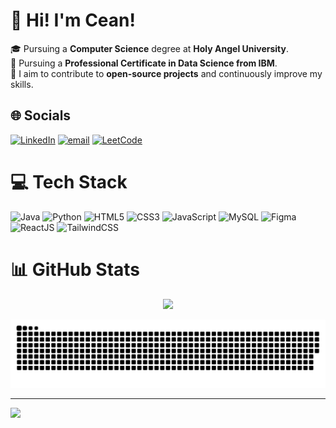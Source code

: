 

# 💫 Hi! I'm Cean!
  🎓 Pursuing a **Computer Science** degree at **Holy Angel University**.<br/>
  📜 Pursuing a **Professional Certificate in Data Science from IBM**.<br/>
  🎯 I aim to contribute to **open-source projects** and continuously improve my skills.


## 🌐 Socials
[![LinkedIn](https://img.shields.io/badge/LinkedIn-%230077B5.svg?logo=linkedin&logoColor=white)](https://linkedin.com/in/cean-carosus-57aa3023a) 
[![email](https://img.shields.io/badge/Email-D14836?logo=gmail&logoColor=white)](mailto:carosuscean@yahoo.com) 
[![LeetCode](https://img.shields.io/badge/LeetCode-000000?logo=LeetCode&logoColor=%23d16c06)](https://leetcode.com/u/Siyannnn/)



# 💻 Tech Stack
![Java](https://img.shields.io/badge/java-%23ED8B00.svg?style=for-the-badge&logo=openjdk&logoColor=white) 
![Python](https://img.shields.io/badge/python-3670A0?style=for-the-badge&logo=python&logoColor=ffdd54) 
![HTML5](https://img.shields.io/badge/html5-%23E34F26.svg?style=for-the-badge&logo=html5&logoColor=white) 
![CSS3](https://img.shields.io/badge/css3-%231572B6.svg?style=for-the-badge&logo=css3&logoColor=white) 
![JavaScript](https://img.shields.io/badge/javascript-%23323330.svg?style=for-the-badge&logo=javascript&logoColor=%23F7DF1E) 
![MySQL](https://img.shields.io/badge/mysql-4479A1.svg?style=for-the-badge&logo=mysql&logoColor=white) 
![Figma](https://img.shields.io/badge/figma-%23F24E1E.svg?style=for-the-badge&logo=figma&logoColor=white)
![ReactJS](https://img.shields.io/badge/react-%2361DAFB.svg?style=for-the-badge&logo=react&logoColor=black)
![TailwindCSS](https://img.shields.io/badge/tailwindcss-%2338B2AC.svg?style=for-the-badge&logo=tailwind-css&logoColor=white)


# 📊 GitHub Stats

<div align="center">

![](https://nirzak-streak-stats.vercel.app/?user=Siyanfr&theme=chartreuse-dark&hide_border=false)

</div>



![snake gif](https://github.com/Siyanfr/Siyanfr/blob/output/github-snake-dark.svg)

---

[![](https://visitcount.itsvg.in/api?id=Siyanfr&icon=1&color=4)](https://visitcount.itsvg.in)





